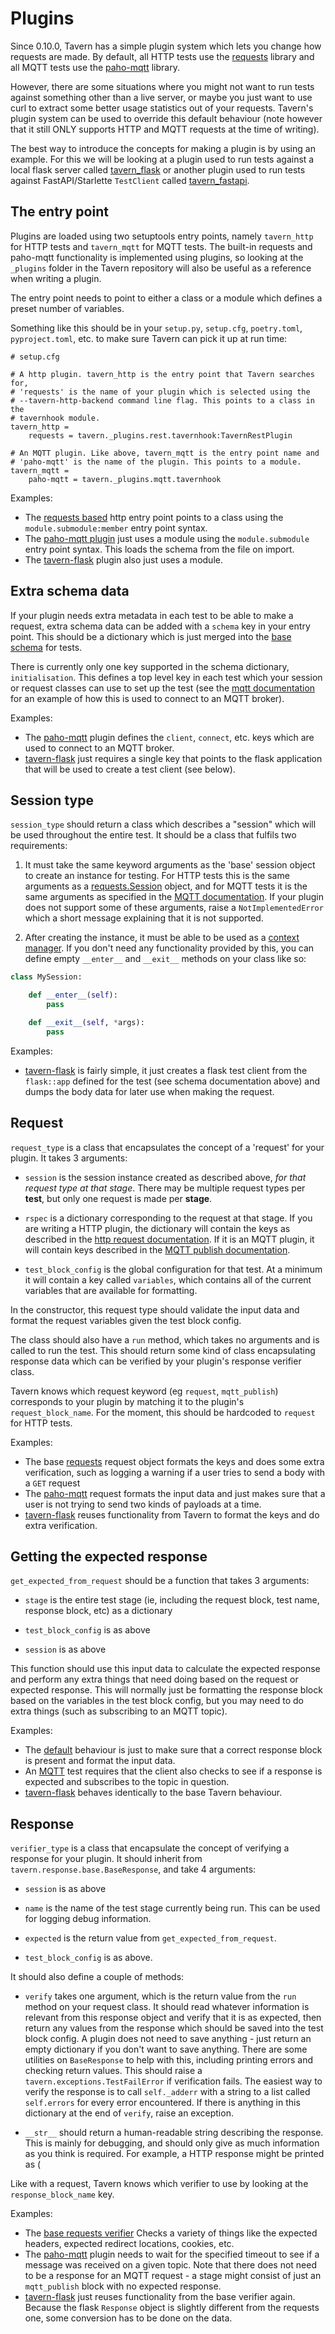 # Plugins

Since 0.10.0, Tavern has a simple plugin system which lets you change how
requests are made. By default, all HTTP tests use the
[requests](http://docs.python-requests.org/en/master/) library and all MQTT
tests use the [paho-mqtt](https://www.eclipse.org/paho/clients/python/docs/)
library.

However, there are some situations where you might not want to run tests against
something other than a live server, or maybe you just want to use curl to
extract some better usage statistics out of your requests. Tavern's plugin
system can be used to override this default behaviour (note however that it
still ONLY supports HTTP and MQTT requests at the time of writing).

The best way to introduce the concepts for making a plugin is by using an
example. For this we will be looking at a plugin used to run tests against a
local flask server called [tavern_flask](https://github.com/taverntesting/tavern-flask)
or another plugin used to run tests against FastAPI/Starlette `TestClient` called [tavern_fastapi](https://github.com/zaghaghi/tavern-fastapi).

## The entry point

Plugins are loaded using two setuptools entry points, namely `tavern_http` for
HTTP tests and `tavern_mqtt` for MQTT tests. The built-in requests and paho-mqtt
functionality is implemented using plugins, so looking at the `_plugins` folder
in the Tavern repository will also be useful as a reference when writing a
plugin.

The entry point needs to point to either a class or a module which defines a
preset number of variables.

Something like this should be in your `setup.py`, `setup.cfg`, `poetry.toml`,
`pyproject.toml`, etc. to make sure Tavern can pick it up at run time:

```
# setup.cfg

# A http plugin. tavern_http is the entry point that Tavern searches for,
# 'requests' is the name of your plugin which is selected using the
# --tavern-http-backend command line flag. This points to a class in the
# tavernhook module.
tavern_http =
    requests = tavern._plugins.rest.tavernhook:TavernRestPlugin

# An MQTT plugin. Like above, tavern_mqtt is the entry point name and
# 'paho-mqtt' is the name of the plugin. This points to a module.
tavern_mqtt =
    paho-mqtt = tavern._plugins.mqtt.tavernhook
```

Examples:

- The [requests based](https://github.com/taverntesting/tavern/blob/master/tavern/_plugins/rest/tavernhook.py)
  http entry point points to a class using the `module.submodule:member` entry
  point syntax.
- The [paho-mqtt plugin](https://github.com/taverntesting/tavern/blob/master/tavern/_plugins/mqtt/tavernhook.py)
  just uses a module using the `module.submodule` entry point syntax. This loads
  the schema from the file on import.
- The
  [tavern-flask](https://github.com/taverntesting/tavern-flask/blob/master/tavern_flask/tavernhook.py)
  plugin also just uses a module.

## Extra schema data

If your plugin needs extra metadata in each test to be able to make a request,
extra schema data can be added with a `schema` key in your entry point. This
should be a dictionary which is just merged into the [base schema](https://github.com/taverntesting/tavern/blob/master/tavern/schemas/tests.schema.yaml)
for tests.

There is currently only one key supported in the schema dictionary,
`initialisation`. This defines a top level key in each test which your session
or request classes can use to set up the test (see the [mqtt
documentation](https://taverntesting.github.io/documentation#testing-with-mqtt-messages)
for an example of how this is used to connect to an MQTT broker).

Examples:

- The
  [paho-mqtt](https://github.com/taverntesting/tavern/blob/master/tavern/_plugins/mqtt/schema.yaml)
  plugin defines the `client`, `connect`, etc. keys which are used to connect to
  an MQTT broker.
- [tavern-flask](https://github.com/taverntesting/tavern-flask/blob/master/tavern_flask/schema.yaml)
  just requires a single key that points to the flask application that will be
  used to create a test client (see below).

## Session type

`session_type` should return a class which describes a "session" which will be
used throughout the entire test. It should be a class that fulfils two
requirements:

1. It must take the same keyword arguments as the 'base' session object to
create an instance for testing. For
HTTP tests this is the same arguments as a
[requests.Session](http://docs.python-requests.org/en/master/user/advanced/#session-objects)
object, and for MQTT tests it is the same arguments as specified in the
[MQTT documentation](https://taverntesting.github.io/documentation#mqtt-connection-options).
If your plugin does not support some of these arguments, raise a
`NotImplementedError` which a short message explaining that it is not supported.

2. After creating the instance, it must be able to be used as a [context manager](https://docs.python.org/3/library/stdtypes.html#typecontextmanager).
If you don't need any functionality provided by this, you can define empty
`__enter__` and `__exit__` methods on your class like so:

```python
class MySession:

    def __enter__(self):
        pass

    def __exit__(self, *args):
        pass
```

Examples:

- [tavern-flask](https://github.com/taverntesting/tavern-flask/blob/master/tavern_flask/client.py)
  is fairly simple, it just creates a flask test client from the `flask::app`
  defined for the test (see schema documentation above) and dumps the body data
  for later use when making the request.

## Request

`request_type` is a class that encapsulates the concept of a 'request' for your
plugin. It takes 3 arguments:

- `session` is the session instance created as described above, *for that
  request type at that stage*. There may be multiple request types per **test**,
  but only one request is made per **stage**.

- `rspec` is a dictionary corresponding to the request at that stage. If you are
  writing a HTTP plugin, the dictionary will contain the keys as described in
  the [http request documentation](https://taverntesting.github.io/documentation#request). If it
  is an MQTT plugin, it will contain keys described in the [MQTT publish documentation](https://taverntesting.github.io/documentation#mqtt-publishing-options).

- `test_block_config` is the global configuration for that test. At a minimum it
  will contain a key called `variables`, which contains all of the current
  variables that are available for formatting.

In the constructor, this request type should validate the input data and format
the request variables given the test block config.

The class should also have a `run` method, which takes no arguments and is
called to run the test. This should return some kind of class encapsulating
response data which can be verified by your plugin's response verifier class.

Tavern knows which request keyword (eg `request`, `mqtt_publish`) corresponds to
your plugin by matching it to the plugin's `request_block_name`. For the moment,
this should be hardcoded to `request` for HTTP tests.

Examples:

- The base
  [requests](https://github.com/taverntesting/tavern/blob/master/tavern/_plugins/rest/request.py)
  request object formats the keys and does some extra verification, such as
  logging a warning if a user tries to send a body with a `GET` request
- The
  [paho-mqtt](https://github.com/taverntesting/tavern/blob/master/tavern/_plugins/mqtt/request.py)
  request formats the input data and just makes sure that a user is not trying
  to send two kinds of payloads at a time.
- [tavern-flask](https://github.com/taverntesting/tavern-flask/blob/master/tavern_flask/request.py)
  reuses functionality from Tavern to format the keys and do extra verification.

## Getting the expected response

`get_expected_from_request` should be a function that takes 3 arguments:

- `stage` is the entire test stage (ie, including the request block, test name,
  response block, etc) as a dictionary

- `test_block_config` is as above

- `session` is as above

This function should use this input data to calculate the expected response and
perform any extra things that need doing based on the request or expected
response. This will normally just be formatting the response block based on the
variables in the test block config, but you may need to do extra things (such as
subscribing to an MQTT topic).

Examples:

- The
  [default](https://github.com/taverntesting/tavern/blob/master/tavern/_plugins/rest/tavernhook.py)
  behaviour is just to make sure that a correct response block is present and
  format the input data.
- An
  [MQTT](https://github.com/taverntesting/tavern/blob/master/tavern/_plugins/mqtt/tavernhook.py)
  test requires that the client also checks to see if a response is expected and
  subscribes to the topic in question.
- [tavern-flask](https://github.com/taverntesting/tavern-flask/blob/master/tavern_flask/tavernhook.py)
  behaves identically to the base Tavern behaviour.

## Response

`verifier_type` is a class that encapsulate the concept of verifying a response
for your plugin. It should inherit from `tavern.response.base.BaseResponse`, and
take 4 arguments:

- `session` is as above

- `name` is the name of the test stage currently being run. This can be used for
  logging debug information.

- `expected` is the return value from `get_expected_from_request`.

- `test_block_config` is as above.

It should also define a couple of methods:

- `verify` takes one argument, which is the return value from the `run` method
  on your request class. It should read whatever information is relevant from
  this response object and verify that it is as expected, then return any values
  from the response which should be saved into the test block config. A plugin
  does not need to save anything - just return an empty dictionary if you don't
  want to save anything. There are some utilities on `BaseResponse` to help with
  this, including printing errors and checking return values. This should raise
  a `tavern.exceptions.TestFailError` if verification fails. The easiest way to
  verify the response is to call `self._adderr` with a string to a list called
  `self.errors` for every error encountered. If there is anything in this
  dictionary at the end of `verify`, raise an exception.

- `__str__` should return a human-readable string describing the response. This
  is mainly for debugging, and should only give as much information as you think
  is required. For example, a HTTP response might be printed as (

Like with a request, Tavern knows which verifier to use by looking at the
`response_block_name` key.

Examples:

- The [base requests verifier](https://github.com/taverntesting/tavern/blob/master/tavern/_plugins/rest/response.py)
  Checks a variety of things like the expected headers, expected redirect
  locations, cookies, etc.
- The
  [paho-mqtt](https://github.com/taverntesting/tavern/blob/master/tavern/_plugins/mqtt/response.py)
  plugin needs to wait for the specified timeout to see if a message was
  received on a given topic. Note that there does not need to be a response for
  an MQTT request - a stage might consist of just an `mqtt_publish` block with
  no expected response.
- [tavern-flask](https://github.com/taverntesting/tavern-flask/blob/master/tavern_flask/response.py)
  just reuses functionality from the base verifier again. Because the flask
  `Response` object is slightly different from the requests one, some conversion
  has to be done on the data.
